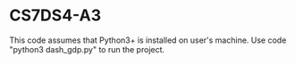 # CS7DS4-A3

This code assumes that Python3+ is installed on user's machine.
Use code "python3 dash_gdp.py" to run the project.
